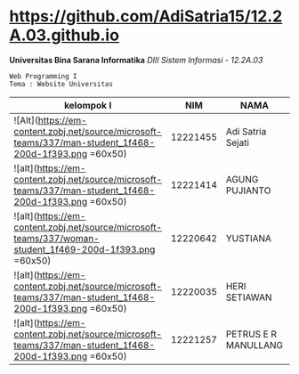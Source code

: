 
# https://github.com/AdiSatria15/12.2A.03.github.io
**Universitas Bina Sarana Informatika**
*DIII Sistem Informasi* - *12.2A.03*
```
Web Programming I
Tema : Website Universitas
```
|kelompok I                                                                                             | NIM      | NAMA                 | E-Mail             |
------------------------------------------------------------------------------------------------------- | -------- | -------------------- | ------------------ |
![Alt](https://em-content.zobj.net/source/microsoft-teams/337/man-student_1f468-200d-1f393.png =60x50)  | 12221455 | Adi Satria Sejati    | 12221455@bsi.ac.id |
![alt](https://em-content.zobj.net/source/microsoft-teams/337/man-student_1f468-200d-1f393.png =60x50)  | 12221414 | AGUNG PUJIANTO	      | 12221414@bsi.ac.id |
![alt](https://em-content.zobj.net/source/microsoft-teams/337/woman-student_1f469-200d-1f393.png =60x50)| 12220642 | YUSTIANA             | 12220642@bsi.ac.id |
![alt](https://em-content.zobj.net/source/microsoft-teams/337/man-student_1f468-200d-1f393.png =60x50)  | 12220035 | HERI SETIAWAN        | 12220035@bsi.ac.id |
![alt](https://em-content.zobj.net/source/microsoft-teams/337/man-student_1f468-200d-1f393.png =60x50)  | 12221257 | PETRUS E R MANULLANG | 12221257@bsi.ac.id |
